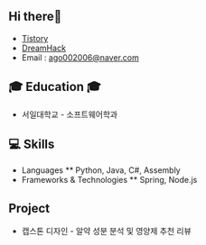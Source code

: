 ## Hi there👋
* [Tistory](https://gonggitdol.tistory.com/)
* [DreamHack](https://dreamhack.io/mypage)
* Email : ago002006@naver.com

## 🎓 Education 🎓
* 서일대학교 - 소프트웨어학과

## 💻 Skills
* Languages
** Python, Java, C#, Assembly
* Frameworks & Technologies
** Spring, Node.js

## Project
* 캡스톤 디자인 - 알약 성분 분석 및 영양제 추천 리뷰


